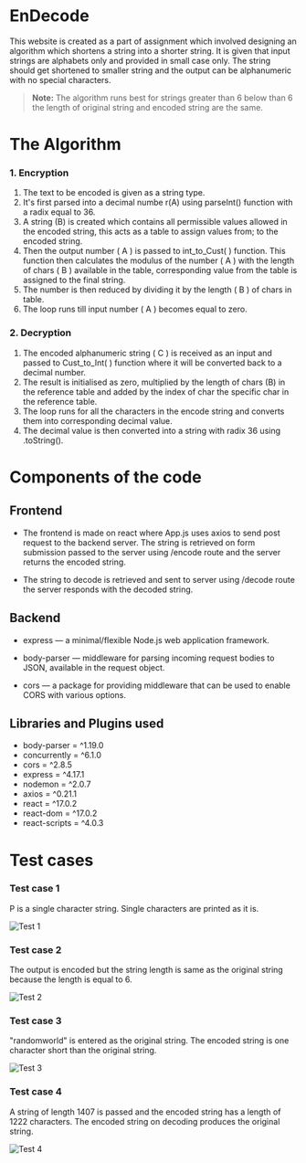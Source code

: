 # EnDecode

This website is created as a part of assignment which involved designing an algorithm which shortens a string into a shorter string. It is given that input strings are alphabets only and provided in small case only. The string should get shortened to smaller string and the output can be alphanumeric with no special characters. 

> **Note:** The algorithm runs best for strings greater than 6 below than 6 the length of original string and encoded string are the same.

# The Algorithm

### 1. Encryption

1. The text to be encoded is given as a string type.
2. It's first parsed into a decimal numbe r(A) using parseInt() function with a radix equal to 36. 
3. A string (B) is created which contains all permissible values allowed in the encoded string, this acts as a table to assign values from; to the encoded string.
4. Then the output number ( A ) is passed to int_to_Cust( ) function. This function then calculates the modulus of the number ( A ) with the length of chars ( B ) available in the table, corresponding value from the table is assigned to the final string.
5. The number is then reduced by dividing it by the length ( B ) of chars in table.
6. The loop runs till input number ( A ) becomes equal to zero. 

### 2. Decryption

1. The encoded alphanumeric string ( C ) is received as an input and passed to Cust_to_Int( ) function where it will be converted back to a decimal number.  
2. The result is initialised as zero, multiplied by the length of chars (B) in the reference table and added by the index of char the specific char in the reference table. 
3. The loop runs for all the characters in the encode string and converts them into corresponding decimal value. 
4. The decimal value is then converted into a string with radix 36 using .toString(). 

# Components of the code

## Frontend 

 - The frontend is made on react where App.js uses axios to send post
   request to the backend server. The string is retrieved on form
   submission passed to the server using /encode route and the server
   returns the encoded string.
   
 - The string to decode is retrieved and sent to server using /decode route the server responds with the decoded string.

## Backend

- express — a minimal/flexible Node.js web application framework.

- body-parser — middleware for parsing incoming request bodies to JSON, available in the request object.

- cors — a package for providing middleware that can be used to enable CORS with various options.

## Libraries and Plugins used

 - body-parser = ^1.19.0 
 - concurrently = ^6.1.0 
 - cors = ^2.8.5 
 - express = ^4.17.1 
 - nodemon = ^2.0.7 
 - axios = ^0.21.1 
 - react = ^17.0.2 
 - react-dom = ^17.0.2 
 - react-scripts = ^4.0.3

# Test cases 

### Test case 1

P is a single character string. Single characters are printed as it is.

![Test 1](https://github.com/amous4822/task1-invictus/blob/master/readme-pics/1.jpeg)
### Test case 2
The output is encoded but the string length is same as the original string because the length is equal to 6.

![Test 2](https://github.com/amous4822/task1-invictus/blob/master/readme-pics/2.jpeg)

### Test case 3
"randomworld" is entered as the original string. The encoded string is one character short than the original string.

![Test 3](https://github.com/amous4822/task1-invictus/blob/master/readme-pics/3.jpeg)

### Test case 4
A string of length 1407 is passed and the encoded string has a length of 1222 characters. The encoded string on decoding produces the original string.

![Test 4](https://github.com/amous4822/task1-invictus/blob/master/readme-pics/4.jpeg)
